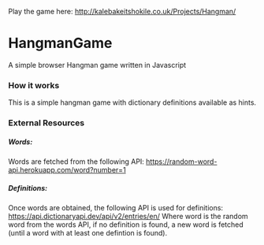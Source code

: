 Play the game here: http://kalebakeitshokile.co.uk/Projects/Hangman/
# HangmanGame
A simple browser Hangman game written in Javascript

### How it works
This is a simple hangman game with dictionary definitions available as hints.

### External Resources
##### Words:
Words are fetched from the following API: https://random-word-api.herokuapp.com/word?number=1

##### Definitions:
Once words are obtained, the following API is used for definitions: https://api.dictionaryapi.dev/api/v2/entries/en/<word>
Where word is the random word from the words API, if no definition is found, a new word is fetched (until a word with at least one defintion is found).
